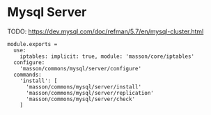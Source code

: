 
# Mysql Server

TODO: https://dev.mysql.com/doc/refman/5.7/en/mysql-cluster.html

    module.exports =
      use:
        iptables: implicit: true, module: 'masson/core/iptables'
      configure:
        'masson/commons/mysql/server/configure'
      commands:
        'install': [
          'masson/commons/mysql/server/install'
          'masson/commons/mysql/server/replication'
          'masson/commons/mysql/server/check'
        ]
